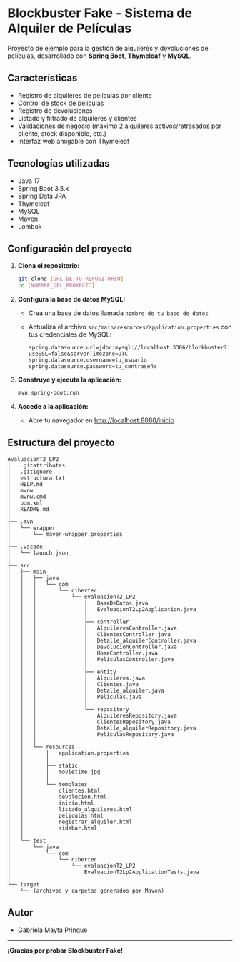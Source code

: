 # Blockbuster Fake - Sistema de Alquiler de Películas

Proyecto de ejemplo para la gestión de alquileres y devoluciones de películas, desarrollado con **Spring Boot**, **Thymeleaf** y **MySQL**.

## Características

- Registro de alquileres de películas por cliente
- Control de stock de películas
- Registro de devoluciones
- Listado y filtrado de alquileres y clientes
- Validaciones de negocio (máximo 2 alquileres activos/retrasados por cliente, stock disponible, etc.)
- Interfaz web amigable con Thymeleaf

## Tecnologías utilizadas

- Java 17
- Spring Boot 3.5.x
- Spring Data JPA
- Thymeleaf
- MySQL
- Maven
- Lombok

## Configuración del proyecto

1. **Clona el repositorio:**
   ```bash
   git clone [URL_DE_TU_REPOSITORIO]
   cd [NOMBRE_DEL_PROYECTO]
   ```

2. **Configura la base de datos MySQL:**
   - Crea una base de datos llamada `nombre de tu base de datos`

   - Actualiza el archivo `src/main/resources/application.properties` con tus credenciales de MySQL:
     ```
     spring.datasource.url=jdbc:mysql://localhost:3306/blockbuster?useSSL=false&serverTimezone=UTC
     spring.datasource.username=tu_usuario
     spring.datasource.password=tu_contraseña
     ```

3. **Construye y ejecuta la aplicación:**
   ```bash
   mvn spring-boot:run
   ```

4. **Accede a la aplicación:**
   - Abre tu navegador en [http://localhost:8080/inicio](http://localhost:8080/inicio)

## Estructura del proyecto

```text
evaluacionT2_LP2
│   .gitattributes
│   .gitignore
│   estructura.txt
│   HELP.md
│   mvnw
│   mvnw.cmd
│   pom.xml
│   README.md
│
├── .mvn
│   └── wrapper
│       └── maven-wrapper.properties
│
├── .vscode
│   └── launch.json
│
├── src
│   ├── main
│   │   ├── java
│   │   │   └── com
│   │   │       └── cibertec
│   │   │           └── evaluacionT2_LP2
│   │   │               │   BaseDeDatos.java
│   │   │               │   EvaluacionT2Lp2Application.java
│   │   │               │
│   │   │               ├── controller
│   │   │               │   AlquileresController.java
│   │   │               │   ClientesController.java
│   │   │               │   Detalle_alquilerController.java
│   │   │               │   DevolucionController.java
│   │   │               │   HomeController.java
│   │   │               │   PeliculasController.java
│   │   │               │
│   │   │               ├── entity
│   │   │               │   Alquileres.java
│   │   │               │   Clientes.java
│   │   │               │   Detalle_alquiler.java
│   │   │               │   Peliculas.java
│   │   │               │
│   │   │               └── repository
│   │   │                   AlquileresRepository.java
│   │   │                   ClientesRepository.java
│   │   │                   Detalle_alquilerRepository.java
│   │   │                   PeliculasRepository.java
│   │   │
│   │   └── resources
│   │       │   application.properties
│   │       │
│   │       ├── static
│   │       │   movietime.jpg
│   │       │
│   │       └── templates
│   │           clientes.html
│   │           devolucion.html
│   │           inicio.html
│   │           listado_alquileres.html
│   │           peliculas.html
│   │           registrar_alquiler.html
│   │           sidebar.html
│   │
│   └── test
│       └── java
│           └── com
│               └── cibertec
│                   └── evaluacionT2_LP2
│                       EvaluacionT2Lp2ApplicationTests.java
│
└── target
    └── (archivos y carpetas generados por Maven)
```

## Autor

- Gabriela Mayta Prinque

---

**¡Gracias por probar Blockbuster Fake!**